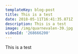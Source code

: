 ```yaml
---
templateKey: blog-post
title: This is a test
date: 2018-05-11T16:41:35.871Z
description: This is a test
image: /img/quarnevalen-39.jpg
videoId: '268666200'
---
```

This is a test
